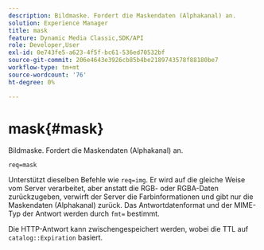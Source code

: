```yaml
---
description: Bildmaske. Fordert die Maskendaten (Alphakanal) an.
solution: Experience Manager
title: mask
feature: Dynamic Media Classic,SDK/API
role: Developer,User
exl-id: 0e743fe5-a623-4f5f-bc61-536ed70532bf
source-git-commit: 206e4643e3926cb85b4be2189743578f88180be7
workflow-type: tm+mt
source-wordcount: '76'
ht-degree: 0%

---
```


# mask{#mask}

Bildmaske. Fordert die Maskendaten (Alphakanal) an.

`req=mask`

Unterstützt dieselben Befehle wie `req=img`. Er wird auf die gleiche Weise vom Server verarbeitet, aber anstatt die RGB- oder RGBA-Daten zurückzugeben, verwirft der Server die Farbinformationen und gibt nur die Maskendaten (Alphakanal) zurück. Das Antwortdatenformat und der MIME-Typ der Antwort werden durch `fmt=` bestimmt.

Die HTTP-Antwort kann zwischengespeichert werden, wobei die TTL auf `catalog::Expiration` basiert.
